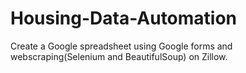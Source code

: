 # Housing-Data-Automation
Create a Google spreadsheet using Google forms and webscraping(Selenium and BeautifulSoup) on Zillow.
